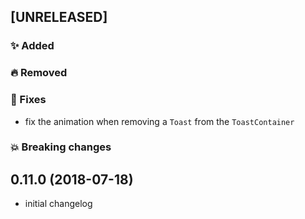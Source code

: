 ## [UNRELEASED]

### :sparkles: Added

### :fire: Removed

### :bug: Fixes

- fix the animation when removing a `Toast` from the `ToastContainer`

### :boom: Breaking changes

## 0.11.0 (2018-07-18)

- initial changelog
